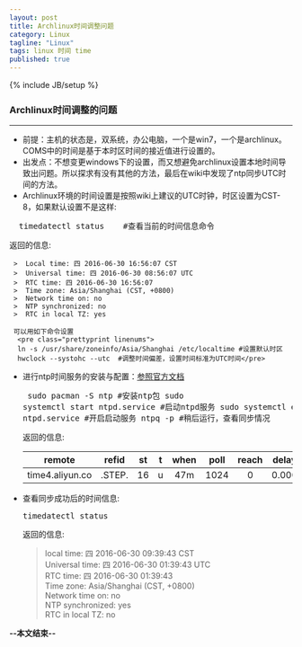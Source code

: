 ```yaml
---
layout: post
title: Archlinux时间调整问题
category: Linux
tagline: "Linux"
tags: linux 时间 time
published: true
---
```

{% include JB/setup %}
### Archlinux时间调整的问题
---
- 前提：主机的状态是，双系统，办公电脑，一个是win7，一个是archlinux。COMS中的时间是基于本时区时间的接近值进行设置的。
- 出发点：不想变更windows下的设置，而又想避免archlinux设置本地时间导致出问题。所以探求有没有其他的方法，最后在wiki中发现了ntp同步UTC时间的方法。
- Archlinux环境的时间设置是按照wiki上建议的UTC时钟，时区设置为CST-8，如果默认设置不是这样:
 <pre class="prettyprint linenums">
  timedatectl status    #查看当前的时间信息命令</pre>

  返回的信息:

     >  Local time: 四 2016-06-30 16:56:07 CST  
     >  Universal time: 四 2016-06-30 08:56:07 UTC  
     >  RTC time: 四 2016-06-30 16:56:07   
     >  Time zone: Asia/Shanghai (CST, +0800)  
     >  Network time on: no  
     >  NTP synchronized: no  
     >  RTC in local TZ: yes  

     可以用如下命令设置
      <pre class="prettyprint linenums">
      ln -s /usr/share/zoneinfo/Asia/Shanghai /etc/localtime #设置默认时区
      hwclock --systohc --utc  #调整时间偏差，设置时间标准为UTC时间</pre>
- 进行ntp时间服务的安装与配置：[参照官方文档](https://wiki.archlinux.org/index.php/Network_Time_Protocol_daemon)
      <pre class="prettyprint linenums">
      sudo pacman -S ntp  #安装ntp包
      sudo systemctl start ntpd.service   #启动ntpd服务
      sudo systemctl enable ntpd.service  #开启启动服务
      ntpq -p                             #稍后运行，查看同步情况</pre>

  返回的信息:  

    | remote      | refid      | st    | t    | when   | poll  | reach | delay | offset    | jitter    |
	| :-------------: | :-------------: |:-------------: |:-------------: |:-------------: |:-------------: |:-------------: |:-------------: |:-------------: |:-------------: |
	|  time4.aliyun.co   |  .STEP.       |  16       |  u     |  47m    |  1024   |  0   |  0.000  |  0.000  |  0.000  |

- 查看同步成功后的时间信息:
  <pre class="prettyprint linenums">
  timedatectl status</pre>

  返回的信息:

  > local time: 四 2016-06-30 09:39:43 CST  
  > Universal time: 四 2016-06-30 01:39:43 UTC  
  > RTC time: 四 2016-06-30 01:39:43  
  > Time zone: Asia/Shanghai (CST, +0800)  
  > Network time on: no  
  > NTP synchronized: yes  
  > RTC in local TZ: no  

**--本文结束--**            

